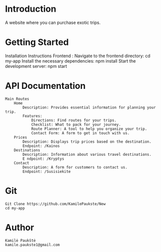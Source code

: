 # Introduction

A website where you can purchase exotic trips.

# Getting Started

Installation Instructions
Frontend :
Navigate to the frontend directory: cd my-app
Install the necessary dependencies: npm install
Start the development server: npm start

# API Documentation

    Main Routes
        Home
            Description: Provides essential information for planning your trip.
            Features:
                Directions: Find routes for your trips.
                Checklist: What to pack for your journey.
                Route Planner: A tool to help you organize your trip.
                Contact Form: A form to get in touch with us.
        Prices
            Description: Displays trip prices based on the destination.
            Endpoint: /Kainos
        Destinations
            Description: Information about various travel destinations.
            E ndpoint: /Kryptys
        Contact
            Description: A form for customers to contact us.
            Endpoint: /Susisiekite

# Git

    Git Clone https://github.com/KamilePaukste/New
    cd my-app

# Author

    Kamilė Paukštė
    kamile.paukste1@gmail.com

